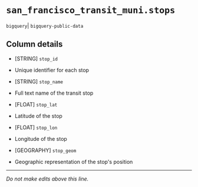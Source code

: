 # `san_francisco_transit_muni.stops`
`bigquery`| `bigquery-public-data`

## Column details
* [STRING]    `stop_id`
 - Unique identifier for each stop
* [STRING]    `stop_name`
 - Full text name of the  transit stop
* [FLOAT]     `stop_lat`
 - Latitude of the stop
* [FLOAT]     `stop_lon`
 - Longitude of the stop
* [GEOGRAPHY] `stop_geom`
 - Geographic representation of the stop's position

-------------------------------------------------------------------------------
*Do not make edits above this line.*
